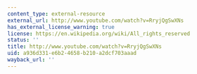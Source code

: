 ```yaml
---
content_type: external-resource
external_url: http://www.youtube.com/watch?v=RryjQgSwXNs
has_external_license_warning: true
license: https://en.wikipedia.org/wiki/All_rights_reserved
status: ''
title: http://www.youtube.com/watch?v=RryjQgSwXNs
uid: a936d331-e6b2-4658-b210-a2dcf703aaad
wayback_url: ''
---
```

